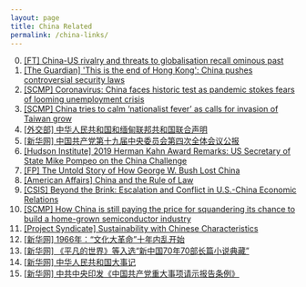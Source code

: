 ```yaml
---
layout: page
title: China Related
permalink: /china-links/
---
```


0. [[FT] China-US rivalry and threats to globalisation recall ominous past](https://www.ft.com/content/5887ec6c-9d97-11ea-b65d-489c67b0d85d)
0. [[The Guardian] 'This is the end of Hong Kong': China pushes controversial security laws](https://www.theguardian.com/world/2020/may/21/china-proposes-controversial-national-security-law-for-hong-kong)
0. [[SCMP] Coronavirus: China faces historic test as pandemic stokes fears of looming unemployment crisis](https://www.scmp.com/economy/china-economy/article/3083513/coronavirus-china-faces-historic-test-pandemic-stokes-fears)
0. [[SCMP] China tries to calm ‘nationalist fever’ as calls for invasion of Taiwan grow](https://www.scmp.com/news/china/politics/article/3083696/china-tries-calm-nationalist-fever-calls-invasion-taiwan-grow)
0. [[外交部] 中华人民共和国和缅甸联邦共和国联合声明](https://www.fmprc.gov.cn/web/zyxw/t1733683.shtml)
0. [[新华网] 中国共产党第十九届中央委员会第四次全体会议公报](http://www.xinhuanet.com/politics/2019-10/31/c_1125178024.htm)
0. [[Hudson Institute] 2019 Herman Kahn Award Remarks: US Secretary of State Mike Pompeo on the China Challenge](https://www.hudson.org/research/15444-2019-herman-kahn-award-remarks-us-secretary-of-state-mike-pompeo-on-the-china-challenge)
0. [[FP] The Untold Story of How George W. Bush Lost China](https://foreignpolicy.com/2019/10/04/the-untold-story-of-how-george-w-bush-lost-china/)
0. [[American Affairs] China and the Rule of Law](https://americanaffairsjournal.org/2019/08/china-and-the-rule-of-law/)
0. [[CSIS] Beyond the Brink: Escalation and Conflict in U.S.-China Economic Relations](https://www.csis.org/analysis/csis-brief-beyond-brink-escalation-and-conflict-us-china-economic-relations)
0. [[SCMP] How China is still paying the price for squandering its chance to build a home-grown semiconductor industry](https://www.scmp.com/tech/big-tech/article/3024687/how-china-still-paying-price-squandering-its-chance-build-home-grown)
0. [[Project Syndicate] Sustainability with Chinese Characteristics](https://www.project-syndicate.org/commentary/china-demonstrating-climate-leadership-by-stephen-s-roach-2019-09)
0. [[新华网] 1966年：“文化大革命”十年内乱开始 ](http://www.xinhuanet.com/2019-09/27/c_1125049852.htm)
0. [[新华网] 《平凡的世界》等入选“新中国70年70部长篇小说典藏”](http://www.xinhuanet.com/book/2019-09/23/c_1210289789.htm)
0. [[新华网] 中华人民共和国大事记](http://www.xinhuanet.com/politics/2019-09/27/c_1125049752.htm) 
0. [[新华网] 中共中央印发《中国共产党重大事项请示报告条例》](http://www.xinhuanet.com/politics/2019-02/28/c_1124177187.htm)
